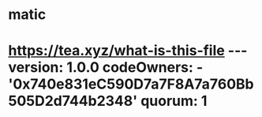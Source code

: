# matic
# https://tea.xyz/what-is-this-file --- version: 1.0.0 codeOwners:   - '0x740e831eC590D7a7F8A7a760Bb505D2d744b2348' quorum: 1
